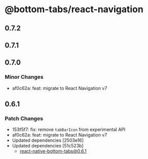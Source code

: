 # @bottom-tabs/react-navigation

## 0.7.2

## 0.7.1

## 0.7.0

### Minor Changes

- af0c62a: feat: migrate to React Navigation v7

## 0.6.1

### Patch Changes

- 153f5f7: fix: remove `tabBarIcon` from experimental API
- af0c62a: feat: migrate to React Navigation v7
- Updated dependencies [2503e16]
- Updated dependencies [51c523b]
  - react-native-bottom-tabs@0.6.1
